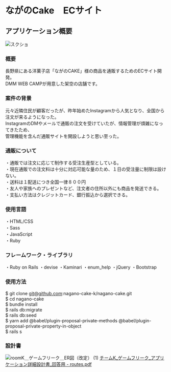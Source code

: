# ながのCake　ECサイト
## アプリケーション概要
![スクショ](https://github.com/nagano-cake-k/nagano-cake/assets/141293221/0e57821e-5bca-4ecd-8860-cf825894716e)

### 概要
長野県にある洋菓子店「ながのCAKE」様の商品を通販するためのECサイト開発。  
DMM WEB CAMPが用意した架空の店舗です。  

### 案件の背景
元々近隣住民が顧客だったが、昨年始めたInstagramから人気となり、全国から注文が来るようになった。   
InstagramのDMやメールで通販の注文を受けていたが、情報管理が煩雑になってきたため、  
管理機能を含んだ通販サイトを開設しようと思い至った。  

### 通販について
・通販では注文に応じて制作する受注生産型としている。  
・現在通販での注文料は十分に対応可能な量のため、１日の受注量に制限は設けない。  
・送料は１配送につき全国一律８００円  
・友人や家族へのプレゼントなど、注文者の住所以外にも商品を発送できる。  
・支払い方法はクレジットカード、銀行振込から選択できる。  

### 使用言語
・HTML/CSS  
・Sass  
・JavaScript  
・Ruby  

### フレームワーク・ライブラリ
・Ruby on Rails
・devise
・Kaminari
・enum_help
・jQuery
・Bootstrap

### 使用方法
$ git clone git@github.com:nagano-cake-k/nagano-cake.git  
$ cd nagano-cake  
$ bundle install  
$ rails db:migrate  
$ rails db:seed  
$ yarn add @babel/plugin-proposal-private-methods @babel/plugin-proposal-private-property-in-object  
$ rails s  


### 設計書

![roomK＿ゲームフリーク＿ER図（改定） (1)](https://github.com/nagano-cake-k/nagano-cake/assets/141293221/d4d9cfab-0ff5-47aa-97e9-960d5f3025cf)
[チームK_ゲームフリーク_アプリケーション詳細設計書_回答用  - routes.pdf](https://github.com/nagano-cake-k/nagano-cake/files/13174874/K_._._.-.routes.pdf)
